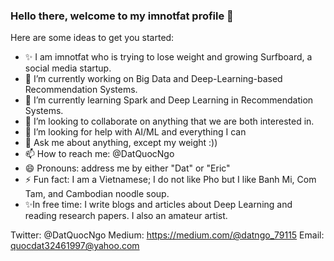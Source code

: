 ### Hello there, welcome to my imnotfat profile 👋

Here are some ideas to get you started:

- ✨ I am imnotfat who is trying to lose weight and growing Surfboard, a social media startup.
- 🔭 I’m currently working on Big Data and Deep-Learning-based Recommendation Systems.
- 🌱 I’m currently learning Spark and Deep Learning in Recommendation Systems.
- 👯 I’m looking to collaborate on anything that we are both interested in.
- 🤔 I’m looking for help with AI/ML and everything I can
- 💬 Ask me about anything, except my weight :))
- 📫 How to reach me: @DatQuocNgo
- 😄 Pronouns: address me by either "Dat" or "Eric"
- ⚡ Fun fact: I am a Vietnamese; I do not like Pho but I like Banh Mi, Com Tam, and Cambodian noodle soup. 
- ✨In free time: I write blogs and articles about Deep Learning and reading research papers. I also an amateur artist.

Twitter: @DatQuocNgo
Medium: https://medium.com/@datngo_79115
Email: quocdat32461997@yahoo.com
